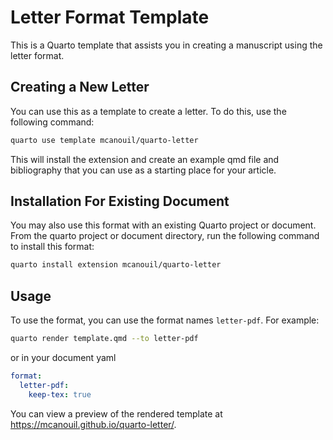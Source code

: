 # Letter Format Template

This is a Quarto template that assists you in creating a manuscript using the letter format.

## Creating a New Letter

You can use this as a template to create a letter.
To do this, use the following command:

```bash
quarto use template mcanouil/quarto-letter
```

This will install the extension and create an example qmd file and bibliography that you can use as a starting place for your article.

## Installation For Existing Document

You may also use this format with an existing Quarto project or document.
From the quarto project or document directory, run the following command to install this format:

```bash
quarto install extension mcanouil/quarto-letter
```

## Usage

To use the format, you can use the format names `letter-pdf`.
For example:

```bash
quarto render template.qmd --to letter-pdf
```

or in your document yaml

```yaml
format:
  letter-pdf:
    keep-tex: true    
```

You can view a preview of the rendered template at <https://mcanouil.github.io/quarto-letter/>.
